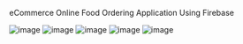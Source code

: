 eCommerce Online Food Ordering Application Using Firebase

![image](https://user-images.githubusercontent.com/90409311/156402734-451e79c9-b131-4657-a6f3-19cc117f1621.png) ![image](https://user-images.githubusercontent.com/90409311/156403117-ab057989-552b-417e-b9f3-eb637c037f2c.png) ![image](https://user-images.githubusercontent.com/90409311/156401079-0f95e5ae-2220-4683-9894-64342b87b11f.png) ![image](https://user-images.githubusercontent.com/90409311/156401317-c9e1bb10-c457-4482-afed-4882ec44274f.png) ![image](https://user-images.githubusercontent.com/90409311/156401447-0ebf2ff2-bedb-420b-b168-12a52c5a0c19.png)
